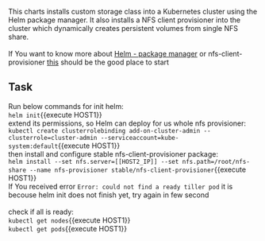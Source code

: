 This charts installs custom storage class into a Kubernetes cluster using the Helm package manager. It also installs a NFS client provisioner into the cluster which dynamically creates persistent volumes from single NFS share.<br><br>
If You want to know more about <a href="https://helm.sh/">Helm - package manager</a> or nfs-client-provisioner <a href="https://github.com/helm/charts/tree/master/stable/nfs-client-provisioner">this</a> should be the good place to start
## Task

Run below commands for init helm:<br>
`helm init`{{execute HOST1}}<br>
extend its permissions, so Helm can deploy for us whole nfs provisioner:<br>
`kubectl create clusterrolebinding add-on-cluster-admin --clusterrole=cluster-admin --serviceaccount=kube-system:default`{{execute HOST1}}<br>
then install and configure stable nfs-client-provisioner package:<br>
`helm install --set nfs.server=[[HOST2_IP]] --set nfs.path=/root/nfs-share --name nfs-provisioner stable/nfs-client-provisioner`{{execute HOST1}}<br>
If You received error `Error: could not find a ready tiller pod` it is becouse helm init does not finish yet, try again in few second<br><br>
check if all is ready:<br>
`kubectl get nodes`{{execute HOST1}}<br>
`kubectl get pods`{{execute HOST1}}<br>

